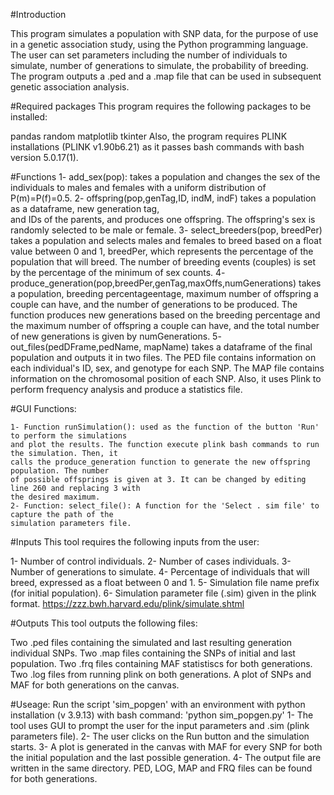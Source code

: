 #Introduction

This program simulates a population with SNP data, for the purpose of use in a genetic association study, using the Python programming language. The user can set parameters including the number of individuals to simulate, number of generations to simulate, the probability of breeding. The program outputs a .ped and a .map file that can be used in subsequent genetic association analysis.

#Required packages
This program requires the following packages to be installed:

pandas
random
matplotlib
tkinter
Also, the program requires PLINK installations (PLINK v1.90b6.21) as it passes bash commands with bash version 5.0.17(1).

#Functions
    1- add_sex(pop): takes a population and changes the sex of the individuals to males and females 
    with a uniform distribution of P(m)=P(f)=0.5.
    2- offspring(pop,genTag,ID, indM, indF) takes a population as a dataframe, new generation tag,   
    and IDs of the parents, and produces one offspring. The offspring's sex is randomly 
    selected to be male or female.
    3- select_breeders(pop, breedPer) takes a population and selects males and females to breed based on 
    a float value between 0 and 1, breedPer, which represents the percentage of the population 
    that will breed. The number of breeding events (couples) is set by the percentage of the minimum
    of sex counts.
    4- produce_generation(pop,breedPer,genTag,maxOffs,numGenerations) takes a population, breeding percentageentage,
    maximum number of offspring a couple can have, and the number of generations to be produced. 
    The function produces new generations based on the breeding percentage and the maximum number 
    of offspring a couple can have, and the total number of new generations is given by 
    numGenerations. 
    5- out_files(pedDFrame,pedName, mapName) takes a dataframe of the final population and outputs it in 
    two files. The PED file contains information on each individual's ID, sex, and genotype for each 
    SNP. The MAP file contains information on the chromosomal position of each SNP. Also, it uses 
    Plink to perform frequency analysis and produce a statistics file.

#GUI Functions:

    1- Function runSimulation(): used as the function of the button 'Run' to perform the simulations
    and plot the results. The function execute plink bash commands to run the simulation. Then, it 
    calls the produce_generation function to generate the new offspring population. The number
    of possible offsprings is given at 3. It can be changed by editing line 260 and replacing 3 with
    the desired maximum.
    2- Function: select_file(): A function for the 'Select . sim file' to capture the path of the 
    simulation parameters file.

#Inputs
This tool requires the following inputs from the user:

1- Number of control individuals.
2- Number of cases individuals.
3- Number of generations to simulate.
4- Percentage of individuals that will breed, expressed as a float between 0 and 1.
5- Simulation file name prefix (for initial population).
6- Simulation parameter file (.sim) given in the plink format.
 https://zzz.bwh.harvard.edu/plink/simulate.shtml
 
#Outputs
This tool outputs the following files:

Two .ped files containing the simulated and last resulting generation individual SNPs.
Two .map files containing the SNPs of initial and last population.
Two .frq files containing MAF statistiscs for both generations.
Two .log files from running plink on both generations.
A plot of SNPs and MAF for both generations on the canvas.

#Useage:
Run the script 'sim_popgen' with an environment with python installation (v 3.9.13) with bash command:
         'python sim_popgen.py'
1- The tool uses GUI to prompt the user for the input parameters and .sim (plink parameters file).
2- The user clicks on the Run button and the simulation starts.
3- A plot is generated in the canvas with MAF for every SNP for both the initial population and the 
    last possible generation.
4- The output file are written in the same directory. PED, LOG, MAP and FRQ files can be found for both
    generations.





